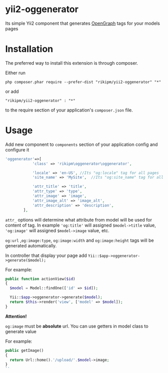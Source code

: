 # yii2-oggenerator
Its simple Yii2 component that generates [OpenGraph](http://ogp.me/) tags for your models pages

# Installation
The preferred way to install this extension is through composer.

Either run

```
php composer.phar require --prefer-dist "rikipm/yii2-oggenerator" "*"
```
or add

```
"rikipm/yii2-oggenerator" : "*"
```
to the require section of your application's `composer.json` file.

# Usage

Add new component to `components` section of your application config and configure it

```php
'oggenerator'=>[
            'class' => 'rikipm\oggenerator\oggenerator',

            'locale' => 'en-US', //Its "og:locale" tag for all pages
            'site_name' => 'MySite',  //Its "og:site_name" tag for all pages

            'attr_title' => 'title',
            'attr_type' => 'type',
            'attr_image' => 'image',
            'attr_image_alt' => 'image_alt',
            'attr_description' => 'description',
        ],
```

`attr_` options will determine what attribute from model will be used for content of tag. 
In example `'og:title'` will assigned `$model->title` value, `'og:image'` will assigned `$model->image` value, etc.

`og:url` ,`og:image:type`, `og:image:width` and `og:image:height` tags will be generated automatically.



In controller that display your page add `Yii::$app->oggenerator->generate($model);`

For example:
```php
public function actionView($id)
{
  $model = Model::findOne(['id' => $id]);

  Yii::$app->oggenerator->generate($model);
  return $this->render('view', ['model' => $model]);
}
```

**Attention!**

`og:image` must be **absolute** url. You can use getters in model class to generate value

For example:
```php
public getImage()
{
  return Url::home().'/upload/'.$model->image;
}
``
